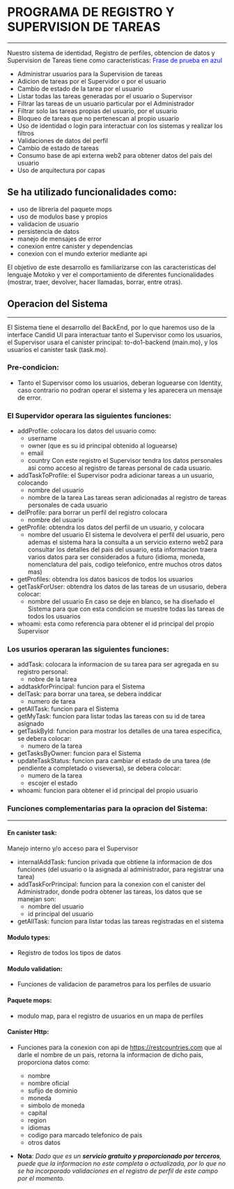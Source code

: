 # PROGRAMA DE REGISTRO Y SUPERVISION DE TAREAS
---
Nuestro sistema de identidad, Registro de perfiles, obtencion de datos y Supervision de
Tareas tiene como caracteristicas:
<span style="color:blue">Frase de prueba en azul</span>
- Administrar usuarios para la Supervision de tareas
- Adicion de tareas por el Supervidor o por el usuario
- Cambio de estado de la tarea por el usuario
- Listar todas las tareas generadas por el usuario o Supervisor
- Filtrar las tareas de un usuario particular por el Administrador
- Filtrar solo las tareas propias del usuario, por el usuario
- Bloqueo de tareas que no pertenescan al propio usuario
- Uso de identidad o login para interactuar con los sistemas y realizar los filtros
- Validaciones de datos del perfil
- Cambio de estado de tareas
- Consumo base de api externa web2 para obtener datos del pais del usuario 
- Uso de arquitectura por capas

## Se ha utilizado funcionalidades como:

- uso de libreria del paquete mops
- uso de modulos base y propios
- validacion de usuario
- persistencia de datos
- manejo de mensajes de error
- conexion entre canister y dependencias
- conexion con el mundo exterior mediante api

El objetivo de este desarrollo es familiarizarse con las caracteristicas del lenguaje Motoko  y 
ver el comportamiento de diferentes funcionalidades (mostrar,
traer, devolver, hacer llamadas, borrar, entre otras).


## Operacion del Sistema
---
El Sistema tiene el desarrollo del BackEnd, por lo que haremos uso de la interface Candid UI para interactuar tanto el Supervisor como los usuarios, el Supervisor usara el canister principal: to-do1-backend (main.mo), y los usuarios el canister task (task.mo).

### Pre-condicion:
- Tanto el Supervisor como los usuarios, deberan loguearse con Identity, caso contrario no podran operar el sistema y les aparecera un mensaje de error.

### El Supervidor operara las siguientes funciones:

-  addProfile: colocara los datos del usuario como:
    - username
    - owner (que es su id principal obtenido al loguearse)
    - email
    - country
    Con este registro el Supervisor tendra los datos personales asi como acceso al
    registro de tareas personal de cada usuario.
- addTaskToProfile: el Supervisor podra adicionar tareas a un usuario, colocando
    - nombre del usuario
    - nombre de la tarea
    Las tareas seran adicionadas al registro de tareas personales de cada usuario
- delProfile: para borrar un perfil del registro colocara
    - nombre del usuario
- getProfile: obtendra los datos del perfil de un usuario, y colocara
    - nombre del usuario
    El sistema le devolvera el perfil del usuario, pero ademas el sistema hara la consulta
    a un servicio externo web2 para consultar los detalles del pais del usuario, esta
    informacion traera varios datos para ser considerados a futuro (idioma, moneda,
    nomenclatura del pais, codigo telefonico, entre muchos otros datos mas)
- getProfiles: obtendra los datos basicos de todos los usuarios
- getTaskForUser: obtendra los datos de las tareas de un ususario, debera colocar:
    - nombre del usuario
    En caso se deje en blanco, se ha diseñado el Sistema para que con esta condicion se
    muestre todas las tareas de todos los usuarios
- whoami: esta como referencia para obtener el id principal del propio Supervisor

### Los usurios operaran las siguientes funciones:

- addTask: colocara la informacion de su tarea para ser agregada en su registro personal:
    - nobre de la tarea
- addtaskforPrincipal: funcion para el Sistema
- delTask:  para borrar una tarea, se debera inddicar
    - numero de tarea
- getAllTask: funcion para el Sistema
- getMyTask: funcion para listar todas las tareas con su id de tarea asignado
- getTaskById: funcion para mostrar los detalles de una tarea especifica, se debera colocar:
    - numero de la tarea
- getTasksByOwner: funcion para el Sistema
- updateTaskStatus: funcion para cambiar el estado de una tarea (de pendiente a completado
o viseversa), se debera colocar:
    - numero de la tarea
    - escojer el estado
- whoami: funcion para obtener el id principal del propio usuario

### Funciones complementarias para la opracion del Sistema:
---
#### En canister task: 
Manejo interno y/o acceso para el Supervisor

- internalAddTask: funcion privada que obtiene la informacion de dos funciones (del
usuario o la asignada al administrador, para registrar una tarea)
- addTaskForPrincipal: funcion para la conexion con el canister del Administrador, donde
podra obtener las tareas, los datos que se manejan son:
    - nombre del usuario
    - id principal del usuario
- getAllTask: funcion para listar todas las tareas registradas en el sistema

#### Modulo types:

- Registro de todos los tipos de datos

#### Modulo validation:

- Funciones de validacion de parametros para los perfiles de usuario

#### Paquete mops:

- modulo map, para el registro de usuarios en un mapa de perfiles

#### Canister Http:

- Funciones para la conexion con api de https://restcountries.com que al darle el nombre
de un pais, retorna la informacion de dicho pais, proporciona datos como:
    - nombre
    - nombre oficial
    - sufijo de dominio
    - moneda
    - simbolo de moneda
    - capital
    - region
    - idiomas
    - codigo para marcado telefonico de pais
    - otros datos

- **Nota**:
*Dado que es un **servicio gratuito y proporcionado por terceros**, puede que la 
informacion no este completa o actualizada, por lo que no se ha incorporado validaciones 
en el registro de perfil de este campo por el momento.* 